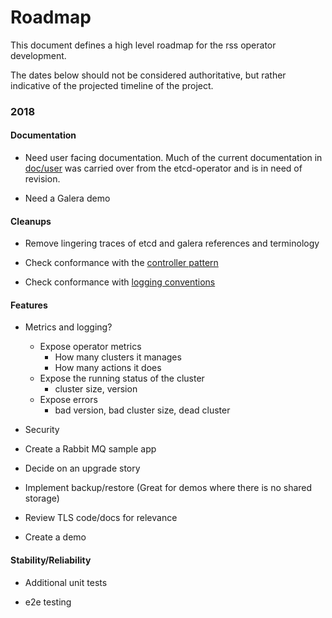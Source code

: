 # Roadmap

This document defines a high level roadmap for the rss operator development.

The dates below should not be considered authoritative, but rather indicative of the projected timeline of the project.


### 2018

#### Documentation

- Need user facing documentation.  Much of the current documentation in
 [doc/user](doc/user) was carried over from the etcd-operator and is in need of
 revision.

- Need a Galera demo

#### Cleanups

- Remove lingering traces of etcd and galera references and terminology

- Check conformance with the [controller pattern](https://github.com/kubernetes/community/blob/master/contributors/devel/controllers.md)

- Check conformance with [logging conventions](https://github.com/kubernetes/community/blob/master/contributors/devel/logging.md)

#### Features

- Metrics and logging?
  - Expose operator metrics
      - How many clusters it manages
      - How many actions it does
   - Expose the running status of the cluster
      - cluster size, version
   - Expose errors 
     -  bad version, bad cluster size, dead cluster

- Security

- Create a Rabbit MQ sample app

- Decide on an upgrade story

- Implement backup/restore (Great for demos where there is no shared storage)

- Review TLS code/docs for relevance

- Create a demo

#### Stability/Reliability

- Additional unit tests

- e2e testing
